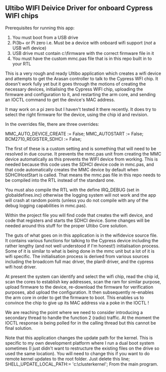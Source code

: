 Ultibo WIFI Deivice Driver for onboard Cypress WIFI chips
----------------------------------------------------------

Prerequisites for running this app:
1. You must boot from a USB drive
2. Pi3b+ or Pi zero i.e. Must be a device with onboard wifi support (*not* a USB wifi device)
3. USB drive must contain c:\firmware with the correct firmware file in it
4. You must have the custom mmc.pas file that is in this repo built in to your RTL

This is a very rough and ready Ultibo application which creates a wifi device and attempts
to get the Arasan controller to talk to the Cypress WFI chip.
It doesn't work fully yet but it goes through the motions of creating the necessary devices,
initialising the Cypress WIFI chip, uploading the firmware and configuration to it, and
restarting the arm core, and sending an IOCTL command to get the device's MAC address.

It may work on a pi zero but I haven't tested it there recently. It does try to select
the right firmware for the device, using the chip id and revision.

In the overrides file, there are three overrides:

MMC_AUTO_DEVICE_CREATE := False;
MMC_AUTOSTART := False;
BCM2710_REGISTER_SDHCI := False;

The first of these is a custom setting and is something that will need to be resolved
in due course. It prevents the mmc.pas unit from creating the MMC device automatically
as this prevents the WIFI device from working. This is needed because this code
uses the SDHCI device code in mmc.pas, and that code automatically creates the MMC
device by default when SDHCIHostStart is called.
That means the mmc.pas file in this repo needs to be compiled into the RTL instead
of the standard one.

You must also compile the RTL with the define IRQ_DEBUG (set in globaldefines.inc)
otherwise the logging system will not work and the app will crash at random points
(unless you do not compile with any of the debug logging capabilities in mmc.pas).

Within the project file you will find code that creates the wifi device, and code that
registers and starts the SDHCI device. Some changes will be needed around this
stuff for the proper Ultibo Core solution.

The guts of what goes on in this application is in the wifidevice source file.
It contains various functions for talking to the Cypress device including the
rather lengthy (and not well understood if I'm honest!) initialisation process.
Some of it is similar to what is being done in the mmc unit but a lot of it is
wifi specific. The initialisation process is derived from various sources including
the broadcom full mac driver, the plan9 driver, and the cypress wifi host driver.

At present the system can identify and select the wifi chip, read the chip id,
scan the cores to establish key addresses, scan the ram for similar purpose,
upload firmware to the device, re-download the firmware for verification
purposes, abd upload the configuration. It then subsequently re-enables the arm
core in order to get the firmware to boot. This enables us to convince the chip
to give up its MAC address via a poke in the IOCTL !

We are reaching the point where we need to consider introducing a secondary
thread to handle the function 2 (radio) traffic. At the moment the IOCTL response
is being polled for in the calling thread but this cannot be final solution.


Note that this application changes the update path for the kernel. This is
specific to my own development platform where I run a dual boot system sometimes
(I just didn't want to restructure the existing files on the drive so used the same
location).
You will need to change this if you want to do remote kernel updates to the root folder.
Just delete this line;
SHELL_UPDATE_LOCAL_PATH:= 'c:\clusterkernel\';
From the main program.

